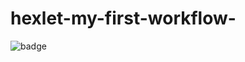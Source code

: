 # hexlet-my-first-workflow-
![badge](https://github.com/PolinaPichugina/hexlet-my-first-workflow-/actions/workflows/WORKFLOW-FILE/badge.svg)